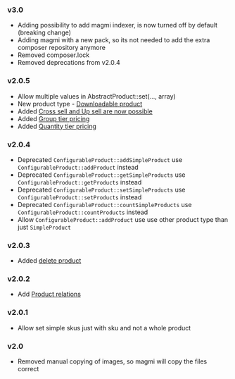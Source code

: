 ### v3.0

* Adding possibility to add magmi indexer, is now turned off by default (breaking change)
* Adding magmi with a new pack, so its not needed to add the extra composer repository anymore
* Removed composer.lock
* Removed deprecations from v2.0.4

### v2.0.5

* Allow multiple values in AbstractProduct::set(..., array)
* New product type - [Downloadable product](documentation/downloadableproduct.md)
* Added [Cross sell and Up sell are now possible]((documentation/relations.md))
* Added [Group tier pricing](documentation/tierpricing.md)
* Added [Quantity tier pricing](documentation/tierpricing.md)

### v2.0.4

* Deprecated `ConfigurableProduct::addSimpleProduct` use `ConfigurableProduct::addProduct` instead
* Deprecated `ConfigurableProduct::getSimpleProducts` use `ConfigurableProduct::getProducts` instead
* Deprecated `ConfigurableProduct::setSimpleProducts` use `ConfigurableProduct::setProducts` instead
* Deprecated `ConfigurableProduct::countSimpleProducts` use `ConfigurableProduct::countProducts` instead
* Allow `ConfigurableProduct::addProduct` use use other product type than just `SimpleProduct`

### v2.0.3

* Added [delete product](documentation/deleteproduct.md)

### v2.0.2

* Add [Product relations](documentation/relations.md)

### v2.0.1

* Allow set simple skus just with sku and not a whole product

### v2.0

* Removed manual copying of images, so magmi will copy the files correct

